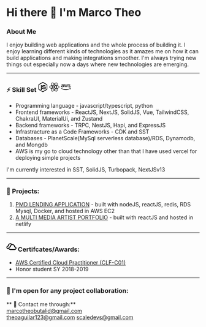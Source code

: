 # Hi there 👋 I'm Marco Theo

### About Me
I enjoy building web applications and the whole process of building it.
I enjoy learning different kinds of technologies as it amazes me on how
it can build applications and making integrations smoother. I'm always trying new things out especially now a days where new technologies are emerging.

---

### ⚡ Skill Set [<img width="26px" src="./images/node-dot-js.svg" />](./images/node-dot-js.svg) [<img width="26px" src="./images/react.svg" />](./images/react.svg) [<img width="26px" src="./images/amazonaws.svg" />](./images/amazonaws.svg)

  * Programming language - javascript/typescript, python
  * Frontend frameworks - ReactJS, NextJS, SolidJS, Vue, TailwindCSS, ChakraUI, MaterialUi, and Zustand
  * Backend frameworks - TRPC, NestJS, Hapi, and ExpressJS
  * Infrastracture as a Code Frameworks - CDK and SST
  * Databases - PlanetScale(MySql serverless database)/RDS, Dynamodb, and Mongdb
  * AWS is my go to cloud technology other than that I have used vercel for deploying simple projects

I'm currently interested in SST, SolidJS, Turbopack, NextJSv13

---

### 🔭 Projects:

1. [PMD LENDING APPLICATION](https://pmdlending.com) - built with nodeJS, reactJS, redis, RDS Mysql, Docker, and hosted in AWS EC2
2. [A MULTI MEDIA ARTIST PORTFOLIO](https://www.gualbertsansual.com/) - built with reactJS and hosted in netlify
---

### [<img width="26px" src="./images/iconmonstr-weather-12.svg" />](./images/iconmonstr-weather-12.svg) Certifcates/Awards:

* [AWS Certified Cloud Practitioner (CLF-C01)](https://www.youracclaim.com/badges/fc68ef7f-ee20-41a2-86e0-1e40f614533e/linked_in_profile)
* Honor student SY 2018-2019
---

### 👯 I'm open for any project collaboration:
** 💬 Contact me through:**  
marcotheobutalid@gmail.com  
theoaguilar123@gmail.com
scaledevs@gmail.com
<!--
**mabutalid/mabutalid** is a ✨ _special_ ✨ repository because its `README.md` (this file) appears on your GitHub profile.

Here are some ideas to get you started:

- 🔭 I’m currently working on ...
- 🌱 I’m currently learning ...
- 👯 I’m looking to collaborate on ...
- 🤔 I’m looking for help with ...
- 💬 Ask me about ...
- 📫 How to reach me: ...
- 😄 Pronouns: ...
- ⚡ Fun fact: ...
-->
